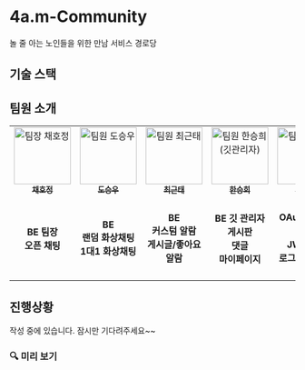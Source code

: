 # 4a.m-Community

놀 줄 아는 노인들을 위한 만남 서비스 경로당

## 기술 스택

## 팀원 소개

<table>
  <tbody>
    <tr>
      <td align="center">
        <a href="https://github.com/Hojeong016">
          <img src="https://github.com/user-attachments/assets/0e70d332-3e6a-4c5c-a7e6-89b6a7c4b9a6" width="100px;" alt="팀장 채호정"/><br />
          <sub><b>채호정</b></sub>
        </a><br />
      </td>
      <td align="center">
        <a href="https://github.com/MagongDo">
          <img src="https://github.com/user-attachments/assets/0aa2439e-298e-4426-9072-77c7938aabac" width="100px;" alt="팀원 도승우"/><br />
          <sub><b>도승우</b></sub>
        </a><br />
      </td>
      <td align="center">
        <a href="https://github.com/RooDu">
          <img src="https://github.com/user-attachments/assets/f273893f-cc8e-498a-b1b4-6cb69c62f889" width="100px;" alt="팀원 최근태"/><br />
          <sub><b>최근태</b></sub>
        </a><br />
      </td>
      <td align="center">
        <a href="https://github.com/SeungHuiHan">
          <img src="https://github.com/user-attachments/assets/4b236f05-73ba-4ba2-aefe-00214812bd1c" width="100px;" alt="팀원 한승희(깃관리자)"/><br />
          <sub><b>한승희</b></sub>
        </a><br />
      </td>
      <td align="center">
        <a href="https://github.com/adorahelen">
          <img src="https://github.com/user-attachments/assets/4b236f05-73ba-4ba2-aefe-00214812bd1c" width="100px;" alt="팀원 김강민"/><br />
          <sub><b>김강민</b></sub>
        </a><br />
      </td>
    </tr>
     <tr>
      <td align="center"><b>BE 팀장<br/>오픈 채팅</b></td>
      <td align="center"><b>BE<br/>랜덤 화상채팅<br/>1대1 화상채팅</b></td>
      <td align="center"><b>BE<br/>커스텀 알람<br/>게시글/좋아요 알람</b></td>
      <td align="center"><b>BE 깃 관리자<br/>게시판<br/>댓글<br/>마이페이지</b></td>
      <td align="center"><b>BE<br/>OAuth2 로그인<br/>JWT토큰<br/>로그인/회원가입</b></td>
    </tr>
  </tbody>
</table>



## 진행상황

작성 중에 있습니다. 잠시만 기다려주세요~~

### 🔍 미리 보기

###



